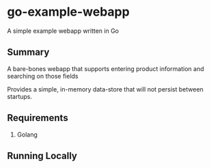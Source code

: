 # go-example-webapp
A simple example webapp written in Go

## Summary
A bare-bones webapp that supports entering product information and searching on those fields

Provides a simple, in-memory data-store that will not persist between startups.

## Requirements

1. Golang

## Running Locally
